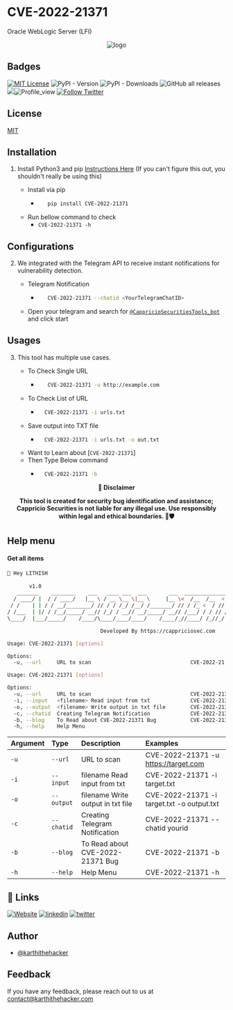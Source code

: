 # CVE-2022-21371
Oracle WebLogic Server (LFI)
<div align="center">
  <img src="https://blogs.cappriciosec.com/uploaders/CVE-2022-21371.png" alt="logo">
</div>


## Badges



[![MIT License](https://img.shields.io/badge/License-MIT-green.svg)](https://choosealicense.com/licenses/mit/)
![PyPI - Version](https://img.shields.io/pypi/v/CVE-2022-21371)
![PyPI - Downloads](https://img.shields.io/pypi/dm/CVE-2022-21371)
![GitHub all releases](https://img.shields.io/github/downloads/Cappricio-Securities/CVE-2022-21371/total)
<a href="https://github.com/Cappricio-Securities/CVE-2023-27524/releases/"><img src="https://img.shields.io/github/release/Cappricio-Securities/CVE-2022-21371"></a>![Profile_view](https://komarev.com/ghpvc/?username=Cappricio-Securities&label=Profile%20views&color=0e75b6&style=flat)
[![Follow Twitter](https://img.shields.io/twitter/follow/cappricio_sec?style=social)](https://twitter.com/cappricio_sec)
<p align="center">

<p align="center">







## License

[MIT](https://choosealicense.com/licenses/mit/)



## Installation 

1. Install Python3 and pip [Instructions Here](https://www.python.org/downloads/) (If you can't figure this out, you shouldn't really be using this)

   - Install via pip
     - ```bash
          pip install CVE-2022-21371 
        ```
   - Run bellow command to check
     - `CVE-2022-21371 -h`

## Configurations 
2. We integrated with the Telegram API to receive instant notifications for vulnerability detection.
   
   - Telegram Notification
     - ```bash
          CVE-2022-21371 --chatid <YourTelegramChatID>
        ```
   - Open your telegram and search for [`@CappricioSecuritiesTools_bot`](https://web.telegram.org/k/#@CappricioSecuritiesTools_bot) and click start

## Usages 
3. This tool has multiple use cases.
   
   - To Check Single URL
     - ```bash
          CVE-2022-21371 -u http://example.com 
        ```
   - To Check List of URL 
      - ```bash
          CVE-2022-21371 -i urls.txt 
        ```
   - Save output into TXT file
      - ```bash
          CVE-2022-21371 -i urls.txt -o out.txt
        ```
   - Want to Learn about [`CVE-2022-21371`]
   - Then Type Below command
      - ```bash
          CVE-2022-21371 -b
        ```
     
<p align="center">
  <b>🚨 Disclaimer</b>
  
</p>
<p align="center">
<b>This tool is created for security bug identification and assistance; Cappricio Securities is not liable for any illegal use. 
  Use responsibly within legal and ethical boundaries. 🔐🛡️</b></p>



## Help menu

#### Get all items

```bash
👋 Hey LITHISH
                                                                      
       v1.0
   _______    ________    ___   ____ ___  ___       ___  ________________
  / ____/ |  / / ____/   |__ \ / __ \__ \|__ \     |__ \<  /__  /__  <  /
 / /    | | / / __/________/ // / / /_/ /__/ /_______/ // / /_ <  / // /
/ /___  | |/ / /__/_____/ __// /_/ / __// __/_____/ __// /___/ / / // /
\____/  |___/_____/    /____/\____/____/____/    /____/_//____/ /_//_/

                              Developed By https://cappriciosec.com   

Usage: CVE-2022-21371 [options]

Options:
  -u, --url     URL to scan                                CVE-2022-21

Usage: CVE-2022-21371 [options]

Options:
  -u, --url     URL to scan                                CVE-2022-21371 -u https://target.com
  -i, --input   <filename> Read input from txt             CVE-2022-21371 -i target.txt
  -o, --output  <filename> Write output in txt file        CVE-2022-21371 -i target.txt -o output.txt
  -c, --chatid  Creating Telegram Notification             CVE-2022-21371 --chatid yourid
  -b, --blog    To Read about CVE-2022-21371 Bug           CVE-2022-21371 -b
  -h, --help    Help Menu
```


| Argument | Type     | Description                | Examples |
| :-------- | :------- | :------------------------- | :------------------------- |
| `-u` | `--url` | URL to scan | CVE-2022-21371 -u https://target.com |
| `-i` | `--input` | filename Read input from txt  | CVE-2022-21371 -i target.txt | 
| `-o` | `--output` | filename Write output in txt file | CVE-2022-21371 -i target.txt -o output.txt |
| `-c` | `--chatid` | Creating Telegram Notification | CVE-2022-21371 --chatid yourid |
| `-b` | `--blog` | To Read about CVE-2022-21371 Bug | CVE-2022-21371 -b |
| `-h` | `--help` | Help Menu | CVE-2022-21371 -h |



## 🔗 Links
[![Website](https://img.shields.io/badge/my_portfolio-000?style=for-the-badge&logo=ko-fi&logoColor=white)](https://cappriciosec.com/)
[![linkedin](https://img.shields.io/badge/linkedin-0A66C2?style=for-the-badge&logo=linkedin&logoColor=white)](https://www.linkedin.com/in/karthikeyan--v/)
[![twitter](https://img.shields.io/badge/twitter-1DA1F2?style=for-the-badge&logo=twitter&logoColor=white)](https://twitter.com/karthithehacker)



## Author

- [@karthithehacker](https://github.com/karthi-the-hacker/)



## Feedback

If you have any feedback, please reach out to us at contact@karthithehacker.com
